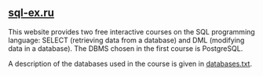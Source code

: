 ## [sql-ex.ru](https://www.sql-ex.ru/?Lang=1)
This website provides two free interactive courses on the SQL programming language: SELECT (retrieving data from a database) and DML (modifying data in a database). The DBMS chosen in the first course is PostgreSQL.  
  
A description of the databases used in the course is given in [databases.txt](https://github.com/lenferdetroud/courses/blob/main/SQL-EX/databases.txt).  

